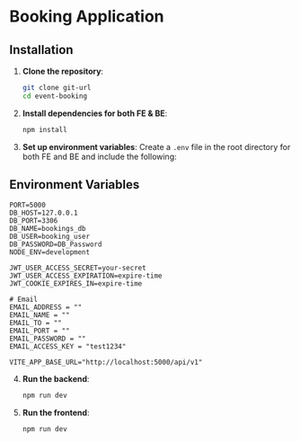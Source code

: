 # Booking Application

## Installation

1. **Clone the repository**:

   ```bash
   git clone git-url
   cd event-booking
   ```

2. **Install dependencies for both FE & BE**:

   ```bash
   npm install
   ```

3. **Set up environment variables**:
   Create a `.env` file in the root directory for both FE and BE and include the following:

## Environment Variables

```env BE
PORT=5000
DB_HOST=127.0.0.1
DB_PORT=3306
DB_NAME=bookings_db
DB_USER=booking_user
DB_PASSWORD=DB_Password
NODE_ENV=development

JWT_USER_ACCESS_SECRET=your-secret
JWT_USER_ACCESS_EXPIRATION=expire-time
JWT_COOKIE_EXPIRES_IN=expire-time

# Email
EMAIL_ADDRESS = ""
EMAIL_NAME = ""
EMAIL_TO = ""
EMAIL_PORT = ""
EMAIL_PASSWORD = ""
EMAIL_ACCESS_KEY = "test1234"
```

```env FE
VITE_APP_BASE_URL="http://localhost:5000/api/v1"

```

4. **Run the backend**:

   ```bash
   npm run dev
   ```

5. **Run the frontend**:
   ```bash
   npm run dev
   ```
